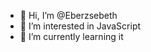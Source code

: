 - 👋 Hi, I’m @Eberzsebeth
- 👀 I’m interested in JavaScript
- 🌱 I’m currently learning it


<!---
Eberzsebeth/Eberzsebeth is a ✨ special ✨ repository because its `README.md` (this file) appears on your GitHub profile.
You can click the Preview link to take a look at your changes.
--->
